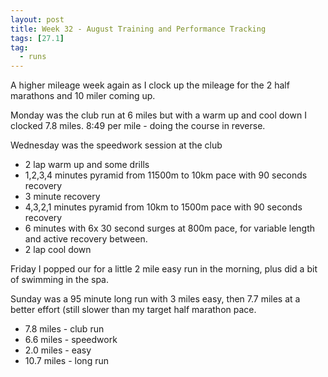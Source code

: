 ```yaml
---
layout: post
title: Week 32 - August Training and Performance Tracking
tags: [27.1]
tag:
  - runs
---
```


A higher mileage week again as I clock up the mileage for the 2 half marathons and 10 miler coming up.

Monday was the club run at 6 miles but with a warm up and cool down I clocked 7.8 miles. 8:49 per mile - doing the course in reverse.

Wednesday was the speedwork session at the club

- 2 lap warm up and some drills
- 1,2,3,4 minutes pyramid from 11500m to 10km pace with 90 seconds recovery
- 3 minute recovery
- 4,3,2,1 minutes pyramid from 10km to 1500m pace with 90 seconds recovery
- 6 minutes with 6x 30 second surges at 800m pace, for variable length and active recovery between.
- 2 lap cool down

Friday I popped our for a little 2 mile easy run in the morning, plus did a bit of swimming in the spa.

Sunday was a 95 minute long run with 3 miles easy, then 7.7 miles at a better effort (still slower than my target half marathon pace.

- 7.8 miles - club run
- 6.6 miles - speedwork
- 2.0 miles - easy
- 10.7 miles - long run

